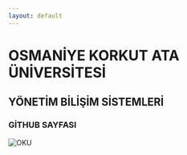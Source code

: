 ```yaml
---
layout: default
---
```

# OSMANİYE KORKUT ATA ÜNİVERSİTESİ

## YÖNETİM BİLİŞİM SİSTEMLERİ

### GİTHUB SAYFASI

![OKU](https://www.osmaniye.edu.tr/Resource/Images/osmaniye-korkut-ata-universitesi.png)




